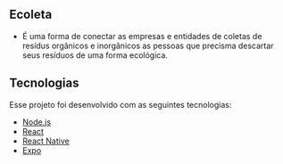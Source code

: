 ## Ecoleta
- É uma forma de conectar as empresas e entidades de coletas de resídus orgânicos e inorgânicos as pessoas que precisma descartar seus resíduos de uma forma ecológica.

## Tecnologias
Esse projeto foi desenvolvido com as seguintes tecnologias:

- [Node.js](https://nodejs.org/en/)
- [React](https://reactjs.org)
- [React Native](https://facebook.github.io/react-native/)
- [Expo](https://expo.io/)
